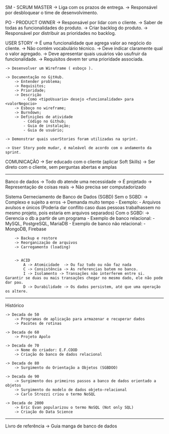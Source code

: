 SM - SCRUM MASTER
	-> Liga com os prazos de entrega.
	-> Responsável por desbloquear o time de desenvolvimento.

PO - PRODUCT OWNER
	-> Responsável por lidar com o cliente.
	-> Saber de todas as funcionalidades do produto.
	-> Criar backlog do produto.
	-> Responsável por distribuir as prioridades no backlog.

USER STORY
	-> É uma funcionalidade que agrega valor ao negócio do cliente.
	-> Não contém vocabulário técnico.
	-> Deve indicar claramente qual o valor agregado.
	-> Deve apresentar quais usuários vão usufruir da funcionalidade.
	-> Requisitos devem ter uma prioridade associada.	

	-> Desenvolver um Wireframe ( esboço ).
	
	-> Documentação no GitHub.
		-> Entender problema;
		-> Requisitos;
		-> Prioridade;
		-> Descrição
			- Como <tipoUsuario> desejo <funcionalidade> para <valorNegocio>
		-> Esboço no wireframe;
		-> Burndown;
		-> Definições de atividade
			- Código no Github;
			- Guia de instalação;
			- Guia de usuário;
	
	-> Demonstrar quais userStories foram utilizadas na sprint.
	
	-> User Story pode mudar, é maleável de acordo com o andamento da sprint.
	
COMUNICAÇÃO
	-> Ser educado com o cliente (aplicar Soft Skills)
	-> Ser direto com o cliente, sem perguntas abertas e amplas
	
	
	

-------------------------------------------------------------------------------

Banco de dados
	-> Todo db atende uma necessidade
	-> É projetado
	-> Representação de coisas reais
	-> Não precisa ser computadorizado
	
	
Sistema Gerneciamento de Banco de Dados (SGBD)
	Sem o SGBD:
		-> Complexo e sujeito a erros
		-> Demanda muito tempo
			- Exemplo:
				- Arquivos avulsos e únicos (Poderia dar conflito caso duas pessoas trabalhassem no mesmo projeto, pois estaria em arquivos separados)
	Com o SGBD:
		-> Gerencia o db a partir de um programa
			- Exemplo de banco relacional: 
				- MySQL, PostgreSQL, MariaDB
			- Exemplo de banco não relacional: 
				- MongoDB, Firebase
		
		-> Backup e restore
		-> Reorganização de arquivos
		-> Carregamento (loading)				
		
			
		-> ACID
			A -> Atomicidade  -> Ou faz tudo ou não faz nada
			C -> Consistência -> As referencias batem no banco. 
			I -> Isolamento -> Transações não interferem entre si. Garantir se duas ou mais transações chegar no mesmo dado, ele não pode dar pau.
			D -> Durabilidade -> Os dados persistem, até que uma operação os altere.
			
-----------------------------------------------------------------------------------------

Histórico

	-> Decada de 50
		-> Programas de aplicação para armazenar e recuperar dados
		-> Pacotes de rotinas
		
	-> Decada de 60
		-> Projeto Apolo
	
	-> Decada de 70
		-> Nome do criador: E.F.COOD
		-> Criação do banco de dados relacional
		
	-> Decada de 80
		-> Surgimento do Orientação a Objetos (SGBDOO)
		
	-> Decada de 90
		-> Surgimento dos primeiros passos a banco de dados orientado a objetos
		-> Surgimento do modelo de dados objeto-relacional
		-> Carlo Strozzi criou o termo NoSQL
		
	-> Decada de 2000
		-> Eric Evan popularizou o termo NoSQL (Not only SQL)
		-> Criação do Data Science
		
-------------------------------------------------------------------------------------------		

Livro de referência -> Guia manga de banco de dados
